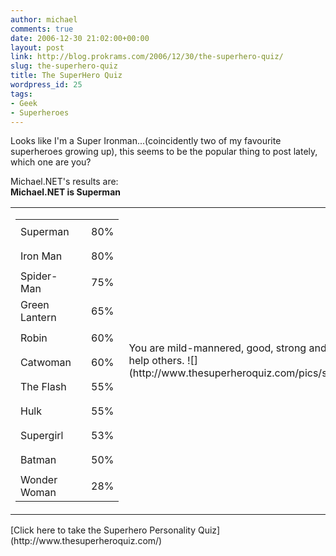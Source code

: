 ```yaml
---
author: michael
comments: true
date: 2006-12-30 21:02:00+00:00
layout: post
link: http://blog.prokrams.com/2006/12/30/the-superhero-quiz/
slug: the-superhero-quiz
title: The SuperHero Quiz
wordpress_id: 25
tags:
- Geek
- Superheroes
---
```


Looks like I'm a Super Ironman...(coincidently two of my favourite superheroes growing up), this seems to be the popular thing to post lately, which one are you?

Michael.NET's results are:  
**Michael.NET is Superman**  <table > <tbody > <tr >
<td > <table > <tbody > <tr >
<td >Superman
</td>
<td >

* * *

</td>
<td >80%
</td></tr> <tr >
<td >Iron Man
</td>
<td >

* * *

</td>
<td >80%
</td></tr> <tr >
<td >Spider-Man
</td>
<td >

* * *

</td>
<td >75%
</td></tr> <tr >
<td >Green Lantern
</td>
<td >

* * *

</td>
<td >65%
</td></tr> <tr >
<td >Robin
</td>
<td >

* * *

</td>
<td >60%
</td></tr> <tr >
<td >Catwoman
</td>
<td >

* * *

</td>
<td >60%
</td></tr> <tr >
<td >The Flash
</td>
<td >

* * *

</td>
<td >55%
</td></tr> <tr >
<td >Hulk
</td>
<td >

* * *

</td>
<td >55%
</td></tr> <tr >
<td >Supergirl
</td>
<td >

* * *

</td>
<td >53%
</td></tr> <tr >
<td >Batman
</td>
<td >

* * *

</td>
<td >50%
</td></tr> <tr >
<td >Wonder Woman
</td>
<td >

* * *

</td>
<td >28%
</td></tr></tbody></table>
</td>
<td >You are mild-mannered, good,   
strong and you love to help others.  
![](http://www.thesuperheroquiz.com/pics/superman.jpg)
</td></tr></tbody></table>[Click here to take the Superhero Personality Quiz](http://www.thesuperheroquiz.com/)
